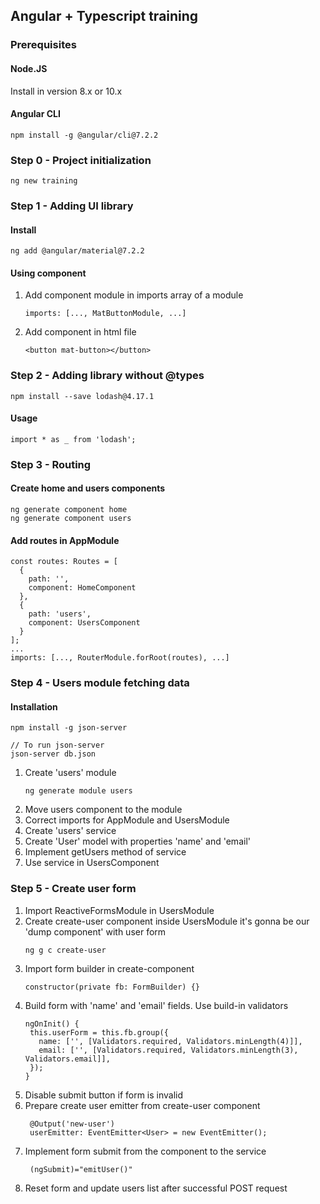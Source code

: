 ## Angular + Typescript training

### Prerequisites
#### Node.JS
Install in version 8.x or 10.x
#### Angular CLI
```
npm install -g @angular/cli@7.2.2
```

### Step 0 - Project initialization
```
ng new training
```
### Step 1 - Adding UI library
#### Install
```
ng add @angular/material@7.2.2
```
#### Using component
1. Add component module in imports array of a module
   ``` 
   imports: [..., MatButtonModule, ...] 
   ```
2. Add component in html file
   ``` 
   <button mat-button></button> 
   ```

### Step 2 - Adding library without @types
```
npm install --save lodash@4.17.1
```
#### Usage
```
import * as _ from 'lodash';
```

### Step 3 - Routing
#### Create home and users components
```
ng generate component home
ng generate component users
```
#### Add routes in AppModule
```
const routes: Routes = [
  {
    path: '',
    component: HomeComponent
  },
  {
    path: 'users',
    component: UsersComponent
  }
];
...
imports: [..., RouterModule.forRoot(routes), ...]
```
### Step 4 - Users module fetching data
#### Installation
```
npm install -g json-server 

// To run json-server
json-server db.json
```
1. Create 'users' module
   ```
   ng generate module users
   ```
2. Move users component to the module
3. Correct imports for AppModule and UsersModule
4. Create 'users' service
5. Create 'User' model with properties 'name' and 'email'
6. Implement getUsers method of service
7. Use service in UsersComponent
### Step 5 - Create user form
1. Import ReactiveFormsModule in UsersModule
2. Create create-user component inside UsersModule it's gonna be our 'dump component' with user form
   ```
   ng g c create-user
   ```
3. Import form builder in create-component
   ```
   constructor(private fb: FormBuilder) {}
   ```
4. Build form with 'name' and 'email' fields. Use build-in validators
   ```
   ngOnInit() {
    this.userForm = this.fb.group({
      name: ['', [Validators.required, Validators.minLength(4)]],
      email: ['', [Validators.required, Validators.minLength(3), Validators.email]],
    });
   }
   ```
5. Disable submit button if form is invalid
6. Prepare create user emitter from create-user component
   ```
    @Output('new-user')
    userEmitter: EventEmitter<User> = new EventEmitter();
   ```
7. Implement form submit from the component to the service
   ```
    (ngSubmit)="emitUser()"
   ```
8. Reset form and update users list after successful POST request
